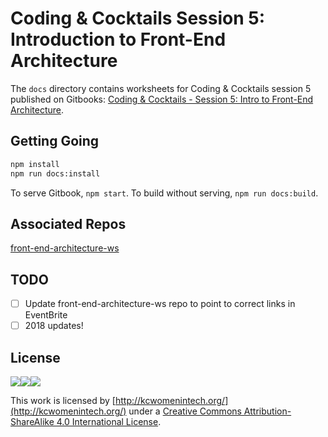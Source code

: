 # Coding & Cocktails Session 5: Introduction to Front-End Architecture

The `docs` directory contains worksheets for Coding & Cocktails session 5 published on Gitbooks: [Coding & Cocktails - Session 5: Intro to Front-End Architecture](https://www.gitbook.com/book/codingandcocktailskc/session-5-intro-to-front-end-architecture/details).

## Getting Going

```bash
npm install
npm run docs:install
```
To serve Gitbook, `npm start`.
To build without serving, `npm run docs:build`.

## Associated Repos
[front-end-architecture-ws](https://github.com/KansasCityWomeninTechnology/front-end-architecture-ws) 

## TODO
- [ ] Update front-end-architecture-ws repo to point to correct links in EventBrite
- [ ] 2018 updates!

## License
![](https://lh6.googleusercontent.com/osprAumZLusoNUcKnPtOWMijWYLZ8ydrUS0gMTvMCoyhSVBd69InqiXqQjc7fH8iQiVbZLXvyyvPZXwKjeyHuPnrd2zJT1mYLa1WoziryvxOo0q7nvMnpfeeVPBgfqW0bnp1--wa)![](https://lh5.googleusercontent.com/AZZipN4uXuU6FkxA0zLbrq9EwMhky22oNI8UtjQ2-Kgzy64Jmbij_IKUwXDcqGjnHWSMg9h3ii2Dx_SLI871nVn56NyF1VnmDbkEL2m9sJ_9YYGpNC8kdiYepai1jAZLEWWt8iTW)![](https://lh6.googleusercontent.com/GSxH81qYzBJkBR39GbviwKcwxem0RbN8XTx_6BOHgziQ6OomnG-au25ZSdiNQ4rX2p2HanRGa8_SzTPhJ3SKW-Vrs6fJ8N9s0FLq1EVSwUZXrLZuUVONachwFWwqTr6PMpn1csnu)

This work is licensed by [http://kcwomenintech.org/](http://kcwomenintech.org/) under a [Creative Commons Attribution-ShareAlike 4.0 International License](http://creativecommons.org/licenses/by-sa/4.0/).
